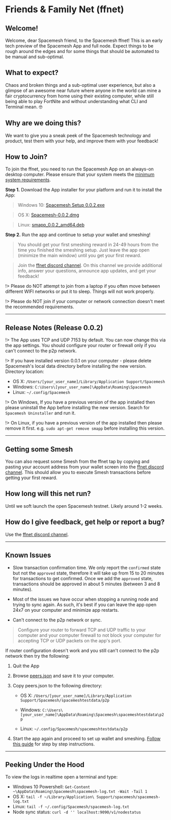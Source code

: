# Friends & Family Net (ffnet)

## Welcome!
Welcome, dear Spacemesh friend, to the Spacemesh ffnet! This is an early tech preview of the Spacemesh App and full node. Expect things to be rough around the edges and for some things that should be automated to be manual and sub-optimal.

## What to expect?
Chaos and broken things and a sub-optimal user experience, but also a glimpse of an awesome near future where anyone in the world can mine a fair cryptocurrency from home using their existing computer, while still being able to play FortNite and without understanding what CLI and Terminal mean. 🤓

## Why are we doing this?

We want to give you a sneak peek of the Spacemesh technology and product, test them with your help, and improve them with your feedback!

## How to Join?

To join the ffnet, you need to run the Spacemesh App on an always-on desktop computer. Please ensure that your system meets the [minimum system requirements](requirements).

**Step 1.** Download the App installer for your platform and run it to install the App:

> Windows 10: [Spacemesh Setup 0.0.2.exe](https://storage.googleapis.com/smapp/release_0.0.2/Spacemesh%20Setup%200.0.2.exe)

> OS X: [Spacemesh-0.0.2.dmg](https://storage.googleapis.com/smapp/release_0.0.2/Spacemesh-0.0.2.dmg)

> Linux: [smapp_0.0.2_amd64.deb](https://storage.googleapis.com/smapp/release_0.0.2/spacemesh_app_0.0.2_amd64.deb)

**Step 2.** Run the app and continue to setup your wallet and smeshing!

> You should get your first smeshing reward in 24-49 hours from the time you finished the smeshing setup. Just leave the app open (minimize the main window) until you get your first reward.

> Join the [ffnet discord channel](https://discord.gg/KyyQKst). On this channel we provide additional info, answer your questions, announce app updates, and get your feedback!

!> Please do NOT attempt to join from a laptop if you often move between different WIFI networks or put it to sleep. Things will not work properly.

!> Please do NOT join if your computer or network connection doesn't meet the recommended requirements.

---

## Release Notes (Release 0.0.2)

!> The App uses TCP and UDP 7153 by default. You can now change this via the app settings. You should configure your router or firewall only if you can't connect to the p2p network.

!> If you have installed version 0.0.1 on your computer - please delete Spacemesh's local data directory before installing the new version. Directory location:

- OS X: `/Users/[your_user_name]/Library/Application Support/Spacemesh`
- Windows: `C:\Users\[your_user_name]\AppData\Roaming\Spacemesh`
- Linux: `~/.config/Spacemesh`

!> On Windows, If you have a previous version of the app installed then please uninstall the App before installing the new version. Search for `Spacemesh Uninstaller` and run it.

!> On Linux, if you have a previous version of the app installed then please remove it first. e.g. `sudo apt-get remove smapp` before installing this version.

---

## Getting some Smesh
You can also request some Smesh from the ffnet tap by copying and pasting your account address from your wallet screen into the [ffnet discord channel](https://discord.gg/KyyQKst). This should allow you to execute Smesh transactions before getting your first reward.

## How long will this net run?
Until we soft launch the open Spacemesh testnet. Likely around 1-2 weeks.

## How do I give feedback, get help or report a bug?
Use the [ffnet discord channel](https://discord.gg/KyyQKst).

---

## Known Issues
- Slow transaction confirmation time. We only report the `confirmed` state but not the `approved` state, therefore it will take up from 15 to 20 minutes for transactions to get confirmed. Once we add the `approved` state, transactions should be approved in about 5 minutes (between 3 and 8 minutes).

- Most of the issues we have occur when stopping a running node and trying to sync again. As such, it's best if you can leave the app open 24x7 on your computer and minimize app restarts.

- Can't connect to the p2p network or sync.

> Configure your router to forward TCP and UDP traffic to your computer and your computer firewall to not block your computer for accepting TCP or UDP packets on the app's port.

If router configuration doesn't work and you still can't connect to the p2p network then try the following:

1. Quit the App
2. Browse [peers.json](https://storage.googleapis.com/smapp/open_testnet_installers/peers.json) and save it to your computer.
3. Copy peers.json to the following directory:

    - OS X: `/Users/[your_user_name]/Library/Application Support/Spacemesh/spacemeshtestdata/p2p`

    - Windows: `C:\Users\[your_user_name]\AppData\Roaming\Spacemesh\spacemeshtestdata\p2p`

    - Linux: `~/.config/Spacemesh/spacemeshtestdata/p2p`

4. Start the app again and proceed to set up wallet and smeshing. [Follow this guide](/guide/setup) for step by step instructions.

---

## Peeking Under the Hood
To view the logs in realtime open a terminal and type:
- Windows 10 Powershell: `Get-Content ~\AppData\Roaming\Spacemesh\spacemesh-log.txt -Wait -Tail 1`
- OS X: `tail -f ~/Library/Application\ Support/spacemesh/spacemesh-log.txt`
- Linux: `tail -f ~/.config/Spacemesh/spacemesh-log.txt`
- Node sync status: `curl -d '' localhost:9090/v1/nodestatus`
